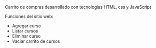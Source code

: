 Carrito de compras desarrollado con tecnologías HTML, css y JavaScript

Funciones del sitio web:
* Agregar curso
* Listar cursos
* Eliminar curso
* Vaciar carrito de cursos
